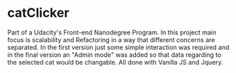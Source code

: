# catClicker
Part of a Udacity's Front-end Nanodegree Program. In this project main focus is scalability and Refactoring in a way that different concerns are separated.
In the first version just some simple interaction was required and in the final version an "Admin mode" was added so that data regarding to the selected cat would be changable.
All done with Vanilla JS and Jquery.
